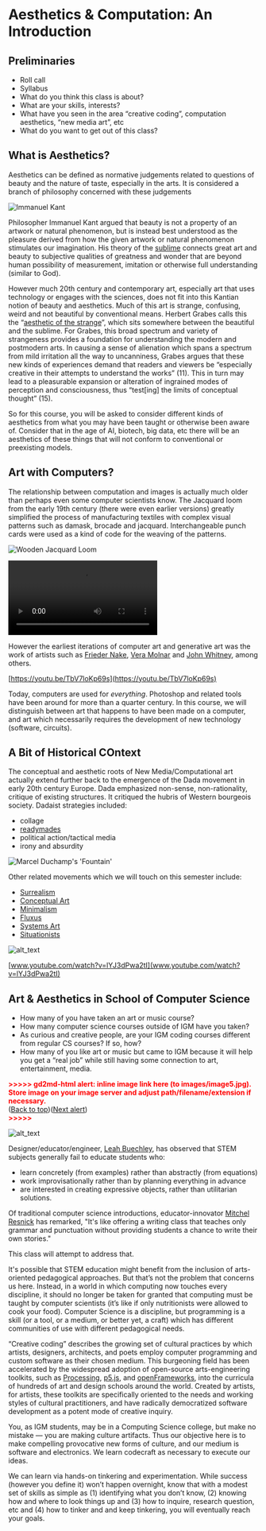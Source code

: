 
# Aesthetics & Computation: An Introduction


## Preliminaries


* Roll call
* Syllabus
* What do you think this class is about?
* What are your skills, interests?
* What have you seen in the area “creative coding”, computation aesthetics, “new media art”, etc
* What do you want to get out of this class?


## What is Aesthetics?

Aesthetics can be defined as normative judgements related to questions of beauty and the nature of taste, especially in the arts. It is considered a branch of philosophy concerned with these judgements


![Immanuel Kant](img/Kant_cropped.jpg "Immanuel Kant")


Philosopher Immanuel Kant argued that beauty is not a property of an artwork or natural phenomenon, but is instead best understood as the pleasure derived from how the given artwork or natural phenomenon stimulates our imagination. His theory of the [sublime](https://en.wikipedia.org/wiki/Sublime_(philosophy)) connects great art and beauty to subjective qualities of greatness and wonder that are beyond human possibility of measurement, imitation or otherwise full understanding (similar to God).

However much 20th century and contemporary art, especially art that uses technology or engages with the sciences, does not fit into this Kantian notion of beauty and aesthetics. Much of this art is strange, confusing, weird and not beautiful by conventional means. Herbert Grabes calls this the “[aesthetic of the strange](https://books.google.com/books?id=Afp5DwAAQBAJ&source=gbs_navlinks_s)”, which sits somewhere between the beautiful and the sublime. For Grabes, this broad spectrum and variety of strangeness provides a foundation for understanding the modern and postmodern arts. In causing a sense of alienation which spans a spectrum from mild irritation all the way to uncanniness, Grabes argues that these new kinds of experiences demand that readers and viewers be “especially creative in their attempts to understand the works” (11). This in turn may lead to a pleasurable expansion or alteration of ingrained modes of perception and consciousness, thus “test[ing] the limits of conceptual thought” (15).

So for this course, you will be asked to consider different kinds of aesthetics from what you may have been taught or otherwise been aware of. Consider that in the age of AI, biotech, big data, etc there will be an aesthetics of these things that will not conform to conventional or preexisting models.


## Art with Computers?

The relationship between computation and images is actually much older than perhaps even some computer scientists know. The Jacquard loom from the early 19th century (there were even earlier versions) greatly simplified the process of manufacturing textiles with complex visual patterns such as damask, brocade and jacquard. Interchangeable punch cards were used as a kind of code for the weaving of the patterns.


![Wooden Jacquard Loom](img/Wooden_Jacquard_loom_MOSI-11_5544.JPG "Jacquard Loom")

<video src='https://www.youtube.com/watch?v=MQzpLLhN0fY' /></video>



However the earliest iterations of computer art and generative art was the work of artists such as [Frieder Nake](https://en.wikipedia.org/wiki/Frieder_Nake), [Vera Molnar](https://en.wikipedia.org/wiki/Vera_Moln%C3%A1r) and [John Whitney](https://en.wikipedia.org/wiki/John_Whitney_(animator)), among others.

[https://youtu.be/TbV7loKp69s](https://youtu.be/TbV7loKp69s)


Today, computers are used for _everything_. Photoshop and related tools have been around for more than a quarter century. In this course, we will distinguish between art that happens to have been made on a computer, and art which necessarily requires the development of new technology (software, circuits).


## A Bit of Historical COntext

The conceptual and aesthetic roots of New Media/Computational art actually extend further back to the emergence of the Dada movement in early 20th century Europe. Dada emphasized non-sense, non-rationality, critique of existing structures. It critiqued the hubris of Western bourgeois society. Dadaist strategies included:


* collage
* [readymades](https://en.wikipedia.org/wiki/Readymades_of_Marcel_Duchamp)
* political action/tactical media
* irony and absurdity



![Marcel Duchamp's 'Fountain'](img/Duchamp_Fountain.jpg "Marcel Duchamp's 'Fountain'")


Other related movements which we will touch on this semester include:


* [Surrealism](https://en.wikipedia.org/wiki/Surrealism)
* [Conceptual Art](https://en.wikipedia.org/wiki/Conceptual_art)
* [Minimalism](https://en.wikipedia.org/wiki/Minimalism)
* [Fluxus](https://en.wikipedia.org/wiki/Fluxus)
* [Systems Art](https://en.wikipedia.org/wiki/Systems_art)
* [Situationists](https://en.wikipedia.org/wiki/Situationist_International)




![alt_text](images/image4.png "image_tooltip")


[www.youtube.com/watch?v=lYJ3dPwa2tI](www.youtube.com/watch?v=lYJ3dPwa2tI)


## Art & Aesthetics in School of Computer Science



* How many of you have taken an art or music course?
* How many computer science courses outside of IGM have you taken?
* As curious and creative people, are your IGM coding courses different from regular CS courses? If so, how?
* How many of you like art or music but came to IGM because it will help you get a “real job” while still having some connection to art, entertainment, media.



<p id="gdcalert5" ><span style="color: red; font-weight: bold">>>>>>  gd2md-html alert: inline image link here (to images/image5.jpg). Store image on your image server and adjust path/filename/extension if necessary. </span><br>(<a href="#">Back to top</a>)(<a href="#gdcalert6">Next alert</a>)<br><span style="color: red; font-weight: bold">>>>>> </span></p>


![alt_text](images/image5.jpg "image_tooltip")


Designer/educator/engineer, [Leah Buechley](https://leahbuechley.com/), has observed that STEM subjects generally fail to educate students who:



* learn concretely (from examples) rather than abstractly (from equations)
* work improvisationally rather than by planning everything in advance
* are interested in creating expressive objects, rather than utilitarian solutions.

Of traditional computer science introductions, educator-innovator [Mitchel Resnick](https://www.media.mit.edu/~mres/) has remarked, "It's like offering a writing class that teaches only grammar and punctuation without providing students a chance to write their own stories."

This class will attempt to address that.

It's possible that STEM education might benefit from the inclusion of arts-oriented pedagogical approaches. But that’s not the problem that concerns us here. Instead, in a world in which computing now touches every discipline, it should no longer be taken for granted that computing must be taught by computer scientists (it’s like if only nutritionists were allowed to cook your food). Computer Science is a discipline, but programming is a skill (or a tool, or a medium, or better yet, a craft) which has different communities of use with different pedagogical needs.

“Creative coding” describes the growing set of cultural practices by which artists, designers, architects, and poets employ computer programming and custom software as their chosen medium. This burgeoning field has been accelerated by the widespread adoption of open-source arts-engineering toolkits, such as [Processing](https://processing.org/), [p5.js](https://p5js.org/), and [openFrameworks](https://openframeworks.cc/), into the curricula of hundreds of art and design schools around the world. Created by artists, for artists, these toolkits are specifically oriented to the needs and working styles of cultural practitioners, and have radically democratized software development as a potent mode of creative inquiry.

You, as IGM students, may be in a Computing Science college, but make no mistake — you are making culture artifacts. Thus our objective here is to make compelling provocative new forms of culture, and our medium is software and electronics. We learn codecraft as necessary to execute our ideas.

We can learn via hands-on tinkering and experimentation. While success (however you define it) won’t happen overnight, know that with a modest set of skills as simple as (1) identifying what you don’t know, (2) knowing how and where to look things up and (3) how to inquire, research question, etc and (4) how to tinker and and keep tinkering, you will eventually reach your goals.